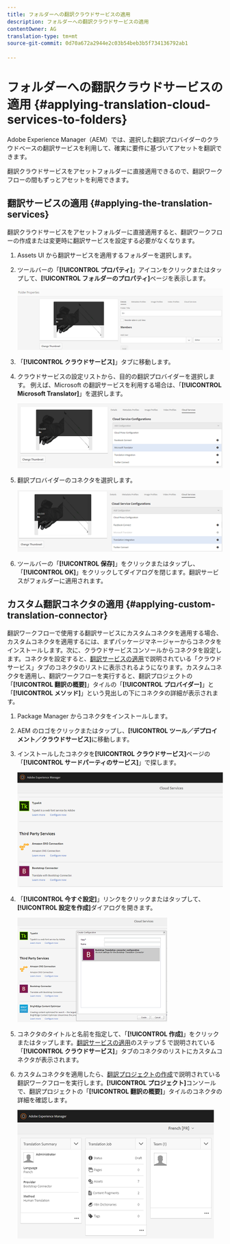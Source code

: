 ```yaml
---
title: フォルダーへの翻訳クラウドサービスの適用
description: フォルダーへの翻訳クラウドサービスの適用
contentOwner: AG
translation-type: tm+mt
source-git-commit: 0d70a672a2944e2c03b54beb3b5f734136792ab1

---
```



# フォルダーへの翻訳クラウドサービスの適用 {#applying-translation-cloud-services-to-folders}

Adobe Experience Manager（AEM）では、選択した翻訳プロバイダーのクラウドベースの翻訳サービスを利用して、確実に要件に基づいてアセットを翻訳できます。

翻訳クラウドサービスをアセットフォルダーに直接適用できるので、翻訳ワークフローの間もずっとアセットを利用できます。

## 翻訳サービスの適用 {#applying-the-translation-services}

翻訳クラウドサービスをアセットフォルダーに直接適用すると、翻訳ワークフローの作成または変更時に翻訳サービスを設定する必要がなくなります。

1. Assets UI から翻訳サービスを適用するフォルダーを選択します。
1. ツールバーの「**[!UICONTROL プロパティ]**」アイコンをクリックまたはタップして、**[!UICONTROL フォルダーのプロパティ]**&#x200B;ページを表示します。

   ![chlimage_1-215](assets/chlimage_1-215.png)

1. 「**[!UICONTROL クラウドサービス]**」タブに移動します。
1. クラウドサービスの設定リストから、目的の翻訳プロバイダーを選択します。 例えば、Microsoft の翻訳サービスを利用する場合は、「**[!UICONTROL Microsoft Translator]**」を選択します。

   ![chlimage_1-216](assets/chlimage_1-216.png)

1. 翻訳プロバイダーのコネクタを選択します。

   ![chlimage_1-217](assets/chlimage_1-217.png)

1. ツールバーの「**[!UICONTROL 保存]**」をクリックまたはタップし、「**[!UICONTROL OK]**」をクリックしてダイアログを閉じます。翻訳サービスがフォルダーに適用されます。

## カスタム翻訳コネクタの適用  {#applying-custom-translation-connector}

翻訳ワークフローで使用する翻訳サービスにカスタムコネクタを適用する場合、カスタムコネクタを適用するには、まずパッケージマネージャーからコネクタをインストールします。次に、クラウドサービスコンソールからコネクタを設定します。コネクタを設定すると、[翻訳サービスの適用](transition-cloud-services.md#applying-the-translation-services)で説明されている「クラウドサービス」タブのコネクタのリストに表示されるようになります。カスタムコネクタを適用し、翻訳ワークフローを実行すると、翻訳プロジェクトの「**[!UICONTROL 翻訳の概要]**」タイルの「**[!UICONTROL プロバイダー]**」と「**[!UICONTROL メソッド]**」という見出しの下にコネクタの詳細が表示されます。

1. Package Manager からコネクタをインストールします。
1. AEM のロゴをクリックまたはタップし、**[!UICONTROL ツール／デプロイメント／クラウドサービス]**&#x200B;に移動します。
1. インストールしたコネクタを&#x200B;**[!UICONTROL クラウドサービス]**&#x200B;ページの「**[!UICONTROL サードパーティのサービス]**」で探します。

   ![chlimage_1-218](assets/chlimage_1-218.png)

1. 「**[!UICONTROL 今すぐ設定]**」リンクをクリックまたはタップして、**[!UICONTROL 設定を作成]**&#x200B;ダイアログを開きます。

   ![chlimage_1-219](assets/chlimage_1-219.png)

1. コネクタのタイトルと名前を指定して、「**[!UICONTROL 作成]**」をクリックまたはタップします。[翻訳サービスの適用](#applying-the-translation-services)のステップ 5 で説明されている「**[!UICONTROL クラウドサービス]**」タブのコネクタのリストにカスタムコネクタが表示されます。
1. カスタムコネクタを適用したら、[翻訳プロジェクトの作成](translation-projects.md)で説明されている翻訳ワークフローを実行します。**[!UICONTROL プロジェクト]**&#x200B;コンソールで、翻訳プロジェクトの「**[!UICONTROL 翻訳の概要]**」タイルのコネクタの詳細を確認します。

   ![chlimage_1-220](assets/chlimage_1-220.png)
